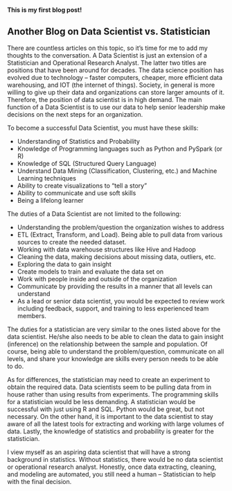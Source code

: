 #### This is my first blog post!

## Another Blog on Data Scientist vs. Statistician

There are countless articles on this topic, so it’s time for me to add my thoughts to the conversation.  A Data Scientist is just an extension of a Statistician and Operational Research Analyst.  The latter two titles are positions that have been around for decades.  The data science position has evolved due to technology – faster computers, cheaper, more efficient data warehousing, and IOT (the internet of things).  Society, in general is more willing to give up their data and organizations can store larger amounts of it.  Therefore, the position of data scientist is in high demand.  The main function of a Data Scientist is to use our data to help senior leadership make decisions on the next steps for an organization.

To become a successful Data Scientist, you must have these skills:
*	Understanding of Statistics and Probability
*	Knowledge of Programming languages such as Python and PySpark (or R)
*	Knowledge of SQL (Structured Query Language) 
*	Understand Data Mining (Classification, Clustering, etc.)  and Machine Learning techniques
*	Ability to create visualizations to “tell a story”
*	Ability to communicate and use soft skills
*	Being a lifelong learner

The duties of a Data Scientist are not limited to the following:
*	Understanding the problem/question the organization wishes to address
*	ETL (Extract, Transform, and Load).  Being able to pull data from various sources to create the needed dataset.
*	Working with data warehouse structures like Hive and Hadoop
*	Cleaning the data, making decisions about missing data, outliers, etc.
*	Exploring the data to gain insight
*	Create models to train and evaluate the data set on
*	Work with people inside and outside of the organization 
*	Communicate by providing the results in a manner that all levels can understand
*	As a lead or senior data scientist, you would be expected to review work including feedback, support, and training to less experienced team members.

The duties for a statistician are very similar to the ones listed above for the data scientist.  He/she also needs to be able to clean the data to gain insight (inference) on the relationship between the sample and population.   Of course, being able to understand the problem/question, communicate on all levels, and share your knowledge are skills every person needs to be able to do.  

As for differences, the statistician may need to create an experiment to obtain the required data.  Data scientists seem to be pulling data from in house rather than using results from experiments.  The programming skills for a statistician would be less demanding.  A statistician would be successful with just using R and SQL.  Python would be great, but not necessary.  On the other hand, it is important to the data scientist to stay aware of all the latest tools for extracting and working with large volumes of data.  Lastly, the knowledge of statistics and probability is greater for the statistician.

I view myself as an aspiring data scientist that will have a strong background in statistics.  Without statistics, there would be no data scientist or operational research analyst.  Honestly, once data extracting, cleaning, and modeling are automated, you still need a human – Statistician to help with the final decision.

